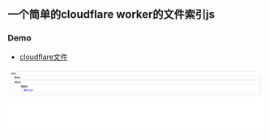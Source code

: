 <strong><h2>一个简单的cloudflare worker的文件索引js</h2></strong>

### Demo

- [cloudflare文件](https://testfile.kanolyc.workers.dev/)

![pic](/screenshots/pic.jpg)
